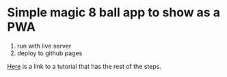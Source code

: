 # Simple magic 8 ball app to show as a PWA

1. run with live server
2. deploy to github pages

[Here](https://medium.com/james-johnson/a-simple-progressive-web-app-tutorial-f9708e5f2605) is a link to a tutorial that has the rest of the steps.
